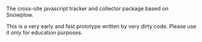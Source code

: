 The cross-site javascript tracker and collector package based on Snowplow.

This is a very early and fast prototype written by very dirty code. Please use it only for education purposes.
